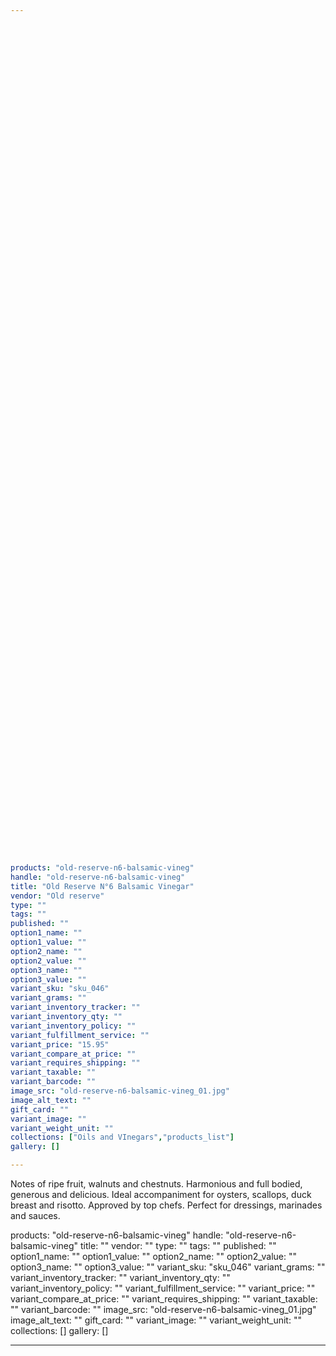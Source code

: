 ```yaml
---
 

 

 

 

 

 

 

 

 

 

 

 

 

 

 

 

 

 

 

 

 

 

 

 

 

 

 

 

 

 

 

 

 

 

 

 

 

 

 

 

 

 

 

 

 

 

 

products: "old-reserve-n6-balsamic-vineg"
handle: "old-reserve-n6-balsamic-vineg"
title: "Old Reserve N°6 Balsamic Vinegar"
vendor: "Old reserve"
type: ""
tags: ""
published: ""
option1_name: ""
option1_value: ""
option2_name: ""
option2_value: ""
option3_name: ""
option3_value: ""
variant_sku: "sku_046"
variant_grams: ""
variant_inventory_tracker: ""
variant_inventory_qty: ""
variant_inventory_policy: ""
variant_fulfillment_service: ""
variant_price: "15.95"
variant_compare_at_price: ""
variant_requires_shipping: ""
variant_taxable: ""
variant_barcode: ""
image_src: "old-reserve-n6-balsamic-vineg_01.jpg"
image_alt_text: ""
gift_card: ""
variant_image: ""
variant_weight_unit: ""
collections: ["Oils and VInegars","products_list"]
gallery: []

---
```



Notes of ripe fruit, walnuts and chestnuts. Harmonious and full bodied, generous and delicious. Ideal accompaniment for oysters, scallops, duck breast and risotto. Approved by top chefs. Perfect for dressings, marinades and sauces.

 

products: "old-reserve-n6-balsamic-vineg"
handle: "old-reserve-n6-balsamic-vineg"
title: ""
vendor: ""
type: ""
tags: ""
published: ""
option1_name: ""
option1_value: ""
option2_name: ""
option2_value: ""
option3_name: ""
option3_value: ""
variant_sku: "sku_046"
variant_grams: ""
variant_inventory_tracker: ""
variant_inventory_qty: ""
variant_inventory_policy: ""
variant_fulfillment_service: ""
variant_price: ""
variant_compare_at_price: ""
variant_requires_shipping: ""
variant_taxable: ""
variant_barcode: ""
image_src: "old-reserve-n6-balsamic-vineg_01.jpg"
image_alt_text: ""
gift_card: ""
variant_image: ""
variant_weight_unit: ""
collections: []
gallery: []

---




